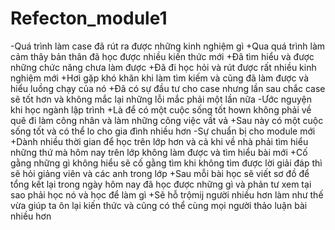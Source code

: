 # Refecton_module1
-Quá trình làm case đã rút ra được những kinh nghiệm gì
+Qua quá trình làm cảm thây bản thân đã học được nhiều kiến thức mới 
+Đã tìm hiểu và được những chức năng chưa làm được 
+Đã đi học hỏi và rút được rất nhiều kinh nghiệm mới 
+Hơi gặp khó khăn khi làm tìm kiếm và cũng đã làm được và hiểu luồng chạy của nó 
+Đã có sự đầu tư cho case nhưng lần sau chắc case sẽ tốt hơn và không mắc lại những lỗi mắc phải một lần nữa
-Ước nguyện khi học ngành lập trình
+Là để có một cuộc sống tốt hown không phải về quê đi làm công nhân và làm những công việc vất vả 
+Sau này có một cuộc sống tốt và có thể lo cho gia đình nhiều hơn 
-Sự chuẩn bị cho module mới
+Dành nhiều thời gian để học trên lớp hơn và cả khi về nhà phải tìm hiểu những thứ mà hôm nay trên lớp không làm được và tìm hiểu bài mới 
+Cố gằng những gì không hiểu sẽ cố gằng tìm khi không tìm được lời giải đáp thì sẽ hỏi giảng viên và các anh trong lớp 
+Sau mỗi bài học sẽ viết sơ đồ để tổng kết lại trong ngày hôm nay đã học được những gì và phản tư xem tại sao phải học nó và học để làm gì 
+Sẽ hỗ trộmij người nhiều hơn làm như thế vừa giúp ta ôn lại kiến thức và cũng có thể cùng mọi người thảo luận bài nhiều hơn 
